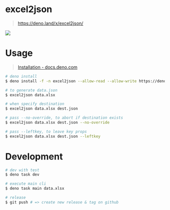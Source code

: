 # excel2json
> https://deno.land/x/excel2json/

![](https://repository-images.githubusercontent.com/865233800/53a795f4-ba07-4f6f-ad84-a1dffbff1532)

# Usage
> [Installation - docs.deno.com](https://docs.deno.com/runtime/fundamentals/installation/)

```sh
# deno install
$ deno install -f -n excel2json --allow-read --allow-write https://deno.land/x/excel2json/main.ts

# to generate data.json
$ excel2json data.xlsx

# when specify destination
$ excel2json data.xlsx dest.json

# pass --no-override, to abort if destination exists
$ excel2json data.xlsx dest.json --no-override

# pass --leftkey, to leave key props
$ excel2json data.xlsx dest.json --leftkey
```

# Development

```sh
# dev with test
$ deno task dev

# execute main cli
$ deno task main data.xlsx

# release
$ git push # => create new release & tag on github
```
